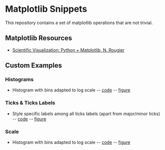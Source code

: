 # Matplotlib Snippets

This repository contains a set of matplotlib operations that are not trivial.

## Matplotlib Resources

- [Scientific Visualization: Python + Matplotlib, N. Rougier](https://hal.inria.fr/hal-03427242/document)

## Custom Examples

### Histograms

- Histogram with bins adapted to log scale -- [code](snippets/histogram_log_scale.py) -- [figure](figures/histogram_log_scale.png)

### Ticks & Ticks Labels

- Style specific labels among all ticks labels (apart from major/minor ticks) -- [code](snippets/ticks_labels_individual_style.py) -- [figure](figures/ticks_labels_individual_style.png)

### Scale

- Histogram with bins adapted to log scale -- [code](snippets/histogram_log_scale.py) -- [figure](figures/histogram_log_scale.png)
